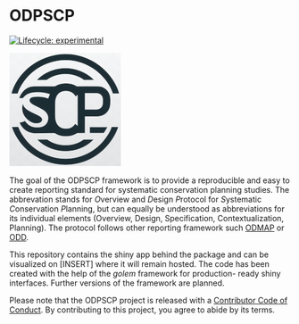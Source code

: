 
<!-- README.md is generated from README.Rmd. Please edit that file -->

# ODPSCP

<!-- badges: start -->

[![Lifecycle:
experimental](https://img.shields.io/badge/lifecycle-experimental-orange.svg)](https://lifecycle.r-lib.org/articles/stages.html#experimental)

<!-- badges: end -->

![](inst/app/www/logo.png)

The goal of the ODPSCP framework is to provide a reproducible and easy
to create reporting standard for systematic conservation planning
studies. The abbrevation stands for *O*verview and *D*esign *P*rotocol
for *S*ystematic *C*onservation *P*lanning, but can equally be
understood as abbreviations for its individual elements (Overview,
Design, Specification, Contextualization, Planning). The protocol
follows other reporting framework such
[ODMAP](https://onlinelibrary.wiley.com/doi/10.1111/ecog.04960) or
[ODD](https://www.jasss.org/23/2/7.html).

This repository contains the shiny app behind the package and can be
visualized on \[INSERT\] where it will remain hosted. The code has been
created with the help of the *golem* framework for production- ready
shiny interfaces. Further versions of the framework are planned.

Please note that the ODPSCP project is released with a [Contributor Code
of
Conduct](https://contributor-covenant.org/version/2/1/CODE_OF_CONDUCT.html).
By contributing to this project, you agree to abide by its terms.
